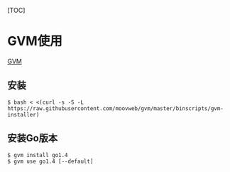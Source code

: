 [TOC]

# GVM使用

[GVM](https://github.com/moovweb/gvm)

## 安装

```shell
$ bash < <(curl -s -S -L https://raw.githubusercontent.com/moovweb/gvm/master/binscripts/gvm-installer) 
```

## 安装Go版本

```shell
$ gvm install go1.4
$ gvm use go1.4 [--default]
```


